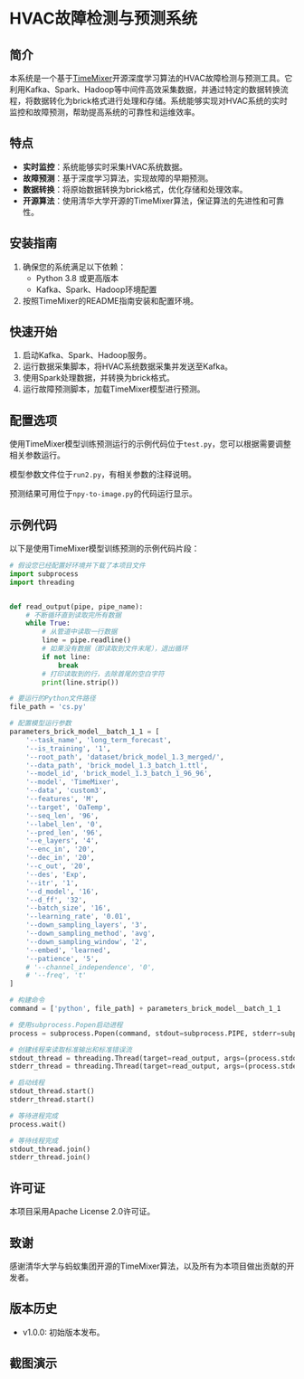 # HVAC故障检测与预测系统

## 简介

本系统是一个基于[TimeMixer](https://github.com/kwuking/TimeMixer)开源深度学习算法的HVAC故障检测与预测工具。它利用Kafka、Spark、Hadoop等中间件高效采集数据，并通过特定的数据转换流程，将数据转化为brick格式进行处理和存储。系统能够实现对HVAC系统的实时监控和故障预测，帮助提高系统的可靠性和运维效率。

## 特点

- **实时监控**：系统能够实时采集HVAC系统数据。
- **故障预测**：基于深度学习算法，实现故障的早期预测。
- **数据转换**：将原始数据转换为brick格式，优化存储和处理效率。
- **开源算法**：使用清华大学开源的TimeMixer算法，保证算法的先进性和可靠性。

## 安装指南

1. 确保您的系统满足以下依赖：
   - Python 3.8 或更高版本
   - Kafka、Spark、Hadoop环境配置
2. 按照TimeMixer的README指南安装和配置环境。

## 快速开始

1. 启动Kafka、Spark、Hadoop服务。
2. 运行数据采集脚本，将HVAC系统数据采集并发送至Kafka。
3. 使用Spark处理数据，并转换为brick格式。
4. 运行故障预测脚本，加载TimeMixer模型进行预测。

## 配置选项

使用TimeMixer模型训练预测运行的示例代码位于`test.py`，您可以根据需要调整相关参数运行。

模型参数文件位于`run2.py`，有相关参数的注释说明。

预测结果可用位于`npy-to-image.py`的代码运行显示。

## 示例代码

以下是使用TimeMixer模型训练预测的示例代码片段：

```python
# 假设您已经配置好环境并下载了本项目文件
import subprocess
import threading


def read_output(pipe, pipe_name):
    # 不断循环直到读取完所有数据
    while True:
        # 从管道中读取一行数据
        line = pipe.readline()
        # 如果没有数据（即读取到文件末尾），退出循环
        if not line:
            break
        # 打印读取到的行，去除首尾的空白字符
        print(line.strip())

# 要运行的Python文件路径
file_path = 'cs.py'

# 配置模型运行参数
parameters_brick_model__batch_1_1 = [
    '--task_name', 'long_term_forecast',
    '--is_training', '1',
    '--root_path', 'dataset/brick_model_1.3_merged/',
    '--data_path', 'brick_model_1.3_batch_1.ttl',
    '--model_id', 'brick_model_1.3_batch_1_96_96',
    '--model', 'TimeMixer',
    '--data', 'custom3',
    '--features', 'M',
    '--target', 'OaTemp',
    '--seq_len', '96',
    '--label_len', '0',
    '--pred_len', '96',
    '--e_layers', '4',
    '--enc_in', '20',
    '--dec_in', '20',
    '--c_out', '20',
    '--des', 'Exp',
    '--itr', '1',
    '--d_model', '16',
    '--d_ff', '32',
    '--batch_size', '16',
    '--learning_rate', '0.01',
    '--down_sampling_layers', '3',
    '--down_sampling_method', 'avg',
    '--down_sampling_window', '2',
    '--embed', 'learned',
    '--patience', '5',
    # '--channel_independence', '0',
    # '--freq', 't'
]

# 构建命令
command = ['python', file_path] + parameters_brick_model__batch_1_1

# 使用subprocess.Popen启动进程
process = subprocess.Popen(command, stdout=subprocess.PIPE, stderr=subprocess.PIPE, text=True)

# 创建线程来读取标准输出和标准错误流
stdout_thread = threading.Thread(target=read_output, args=(process.stdout, "STDOUT"))
stderr_thread = threading.Thread(target=read_output, args=(process.stderr, "STDERR"))

# 启动线程
stdout_thread.start()
stderr_thread.start()

# 等待进程完成
process.wait()

# 等待线程完成
stdout_thread.join()
stderr_thread.join()
```

## 许可证

本项目采用Apache License 2.0许可证。

## 致谢

感谢清华大学与蚂蚁集团开源的TimeMixer算法，以及所有为本项目做出贡献的开发者。

## 版本历史

- v1.0.0: 初始版本发布。

## 截图演示
